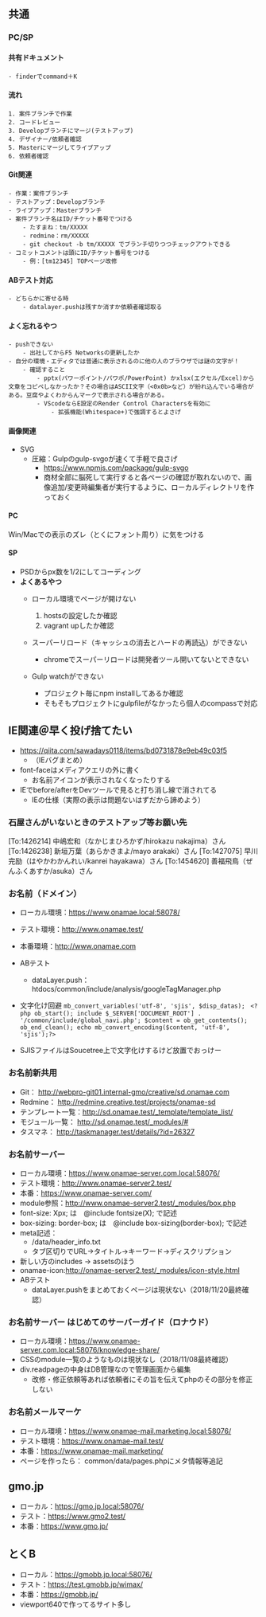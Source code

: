 ## 共通
### PC/SP
#### 共有ドキュメント
	- finderでcommand＋K

#### 流れ
	1. 案件ブランチで作業
	2. コードレビュー
	3. Developブランチにマージ(テストアップ)
	4. デザイナー/依頼者確認
	5. Masterにマージしてライブアップ
	6. 依頼者確認

#### Git関連
	- 作業：案件ブランチ
	- テストアップ：Developブランチ
	- ライブアップ：Masterブランチ
	- 案件ブランチ名はID/チケット番号でつける
		- たすまね：tm/XXXXX
		- redmine：rm/XXXXX
		- git checkout -b tm/XXXXX でブランチ切りつつチェックアウトできる
	- コミットコメントは頭にID/チケット番号をつける
		- 例：[tm12345] TOPページ改修

#### ABテスト対応
	- どちらかに寄せる時
		- datalayer.pushは残すか消すか依頼者確認取る

#### **よく忘れるやつ**
	- pushできない
		- 出社してからF5 Networksの更新したか
	- 自分の環境・エディタでは普通に表示されるのに他の人のブラウザでは謎の文字が！
		- 確認すること
			- pptx(パワーポイント/パワポ/PowerPoint) かxlsx(エクセル/Excel)から文章をコピペしなかったか？その場合はASCII文字（<0x0b>など）が紛れ込んでいる場合がある。豆腐やよくわからんマークで表示される場合がある。
			- VScodeならE設定のRender Control Charactersを有効に
    			- 拡張機能(Whitespace+)で強調するとよさげ

#### 画像関連
- SVG
  - 圧縮：Gulpのgulp-svgoが速くて手軽で良さげ
    - https://www.npmjs.com/package/gulp-svgo
    - 商材全部に脳死して実行すると各ページの確認が取れないので、画像追加/変更時編集者が実行するように、ローカルディレクトリを作っておく

#### PC
Win/Macでの表示のズレ（とくにフォント周り）に気をつける

#### SP
- PSDからpx数を1/2にしてコーディング
- **よくあるやつ**
	- ローカル環境でページが開けない
		1. hostsの設定したか確認
		2. vagrant upしたか確認

	- スーパーリロード（キャッシュの消去とハードの再読込）ができない
		- chromeでスーパーリロードは開発者ツール開いてないとできない
	- Gulp watchができない
		- プロジェクト毎にnpm installしてあるか確認
		- そもそもプロジェクトにgulpfileがなかったら個人のcompassで対応

## IE関連＠早く投げ捨てたい
- https://qiita.com/sawadays0118/items/bd0731878e9eb49c03f5
  - （IEバグまとめ）
- font-faceはメディアクエリの外に書く
  - お名前アイコンが表示されなくなったりする
- IEでbefore/afterをDevツールで見ると打ち消し線で消されてる
  - IEの仕様（実際の表示は問題ないはずだから諦めよう）

### 石屋さんがいないときのテストアップ等お願い先
[To:1426214] 中嶋宏和（なかじまひろかず/hirokazu nakajima）さん
[To:1426238] 新垣万葉（あらかきまよ/mayo arakaki）さん
[To:1427075] 早川完励（はやかわかんれい/kanrei hayakawa）さん
[To:1454620] 善福飛鳥（ぜんふくあすか/asuka）さん




### お名前（ドメイン）
- ローカル環境：https://www.onamae.local:58078/
- テスト環境：http://www.onamae.test/
- 本番環境：http://www.onamae.com
- ABテスト
	- dataLayer.push：htdocs/common/include/analysis/googleTagManager.php
- 文字化け回避
```mb_convert_variables('utf-8', 'sjis', $disp_datas); ```
```<?php ob_start(); include $_SERVER['DOCUMENT_ROOT'] . '/common/include/global_navi.php'; $content = ob_get_contents(); ob_end_clean(); echo mb_convert_encoding($content, 'utf-8', 'sjis');?>```

- SJISファイルはSoucetree上で文字化けするけど放置でおっけー


### お名前新共用
- Git： http://webpro-git01.internal-gmo/creative/sd.onamae.com
- Redmine： http://redmine.creative.test/projects/onamae-sd
- テンプレート一覧：http://sd.onamae.test/_template/template_list/
- モジュール一覧： http://sd.onamae.test/_modules/#
- タスマネ： http://taskmanager.test/details/?id=26327


### お名前サーバー
- ローカル環境：https://www.onamae-server.com.local:58076/
- テスト環境：http://www.onamae-server2.test/
- 本番：https://www.onamae-server.com/
- module参照：http://www.onamae-server2.test/_modules/box.php
- font-size: Xpx; は　@include fontsize(X); で記述
- box-sizing: border-box; は　@include box-sizing(border-box); で記述
- meta記述：
	- /data/header_info.txt
	- タブ区切りでURL→タイトル→キーワード→ディスクリプション
- 新しい方のincludes -> assetsのほう
- onamae-icon:http://onamae-server2.test/_modules/icon-style.html
- ABテスト
	- dataLayer.pushをまとめておくページは現状ない（2018/11/20最終確認）

### お名前サーバー はじめてのサーバーガイド（ロナウド）
- ローカル環境：https://www.onamae-server.com.local:58076/knowledge-share/
- CSSのmodule一覧のようなものは現状なし（2018/11/08最終確認）
- div.readpageの中身はDB管理なので管理画面から編集
	- 改修・修正依頼等あれば依頼者にその旨を伝えてphpのその部分を修正しない

### お名前メールマーケ
- ローカル環境：https://www.onamae-mail.marketing.local:58076/
- テスト環境：https://www.onamae-mail.test/
- 本番：https://www.onamae-mail.marketing/
- ページを作ったら： common/data/pages.phpにメタ情報等追記


## gmo.jp
- ローカル：https://gmo.jp.local:58076/
- テスト：https://www.gmo2.test/
- 本番：https://www.gmo.jp/


## とくB
- ローカル：https://gmobb.jp.local:58076/
- テスト：https://test.gmobb.jp/wimax/
- 本番：https://gmobb.jp/
- viewport640で作ってるサイト多し